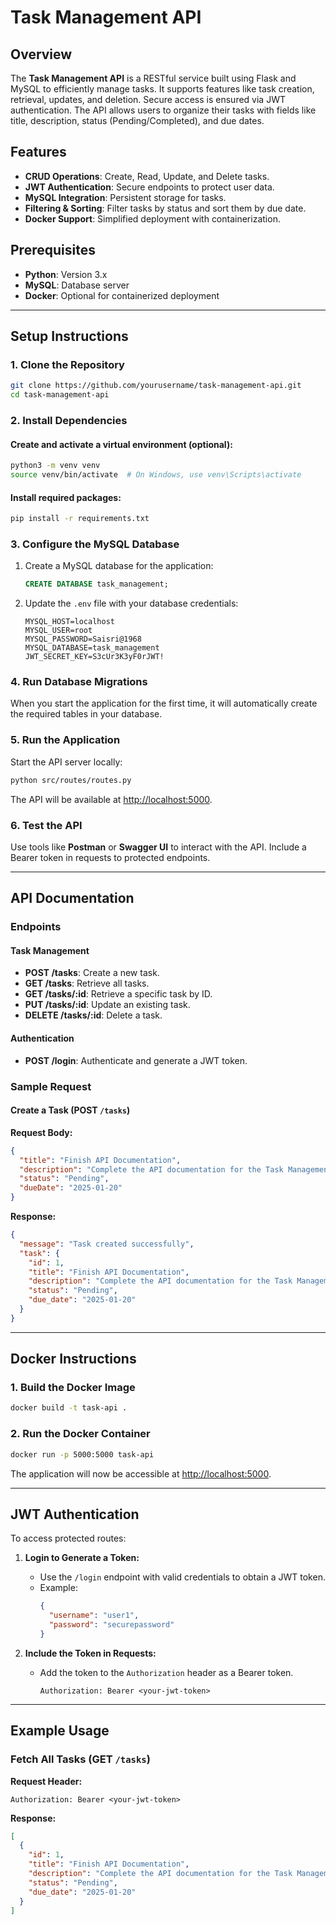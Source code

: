 # Task Management API

## Overview

The **Task Management API** is a RESTful service built using Flask and MySQL to efficiently manage tasks. It supports features like task creation, retrieval, updates, and deletion. Secure access is ensured via JWT authentication. The API allows users to organize their tasks with fields like title, description, status (Pending/Completed), and due dates.

## Features

- **CRUD Operations**: Create, Read, Update, and Delete tasks.
- **JWT Authentication**: Secure endpoints to protect user data.
- **MySQL Integration**: Persistent storage for tasks.
- **Filtering & Sorting**: Filter tasks by status and sort them by due date.
- **Docker Support**: Simplified deployment with containerization.

## Prerequisites

- **Python**: Version 3.x
- **MySQL**: Database server
- **Docker**: Optional for containerized deployment

---

## Setup Instructions

### 1. Clone the Repository
```bash
git clone https://github.com/yourusername/task-management-api.git
cd task-management-api
```

### 2. Install Dependencies

#### Create and activate a virtual environment (optional):
```bash
python3 -m venv venv
source venv/bin/activate  # On Windows, use venv\Scripts\activate
```

#### Install required packages:
```bash
pip install -r requirements.txt
```

### 3. Configure the MySQL Database

1. Create a MySQL database for the application:
   ```sql
   CREATE DATABASE task_management;
   ```
2. Update the `.env` file with your database credentials:
   ```
   MYSQL_HOST=localhost
   MYSQL_USER=root
   MYSQL_PASSWORD=Saisri@1968
   MYSQL_DATABASE=task_management
   JWT_SECRET_KEY=S3cUr3K3yF0rJWT!
   ```

### 4. Run Database Migrations
When you start the application for the first time, it will automatically create the required tables in your database.

### 5. Run the Application
Start the API server locally:
```bash
python src/routes/routes.py
```
The API will be available at [http://localhost:5000](http://localhost:5000).

### 6. Test the API
Use tools like **Postman** or **Swagger UI** to interact with the API. Include a Bearer token in requests to protected endpoints.

---

## API Documentation

### Endpoints

#### Task Management
- **POST /tasks**: Create a new task.
- **GET /tasks**: Retrieve all tasks.
- **GET /tasks/:id**: Retrieve a specific task by ID.
- **PUT /tasks/:id**: Update an existing task.
- **DELETE /tasks/:id**: Delete a task.

#### Authentication
- **POST /login**: Authenticate and generate a JWT token.

### Sample Request

#### Create a Task (POST `/tasks`)

**Request Body:**
```json
{
  "title": "Finish API Documentation",
  "description": "Complete the API documentation for the Task Management System.",
  "status": "Pending",
  "dueDate": "2025-01-20"
}
```

**Response:**
```json
{
  "message": "Task created successfully",
  "task": {
    "id": 1,
    "title": "Finish API Documentation",
    "description": "Complete the API documentation for the Task Management System.",
    "status": "Pending",
    "due_date": "2025-01-20"
  }
}
```

---

## Docker Instructions

### 1. Build the Docker Image
```bash
docker build -t task-api .
```

### 2. Run the Docker Container
```bash
docker run -p 5000:5000 task-api
```
The application will now be accessible at [http://localhost:5000](http://localhost:5000).

---

## JWT Authentication

To access protected routes:

1. **Login to Generate a Token:**
   - Use the `/login` endpoint with valid credentials to obtain a JWT token.
   - Example:
     ```json
     {
       "username": "user1",
       "password": "securepassword"
     }
     ```

2. **Include the Token in Requests:**
   - Add the token to the `Authorization` header as a Bearer token.
     ```
     Authorization: Bearer <your-jwt-token>
     ```

---

## Example Usage

### Fetch All Tasks (GET `/tasks`)

**Request Header:**
```http
Authorization: Bearer <your-jwt-token>
```

**Response:**
```json
[
  {
    "id": 1,
    "title": "Finish API Documentation",
    "description": "Complete the API documentation for the Task Management System.",
    "status": "Pending",
    "due_date": "2025-01-20"
  }
]
```



